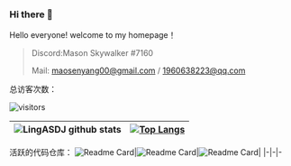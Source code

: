 ### Hi there 👋

<!--
**deng-rui/deng-rui** is a ✨ _special_ ✨ repository because its `README.md` (this file) appears on your GitHub profile.

Here are some ideas to get you started:

- 🔭 I’m currently working on ...
- 🌱 I’m currently learning ...
- 👯 I’m looking to collaborate on ...
- 🤔 I’m looking for help with ...
- 💬 Ask me about ...
- 📫 How to reach me: ...
- 😄 Pronouns: ...
- ⚡ Fun fact: ...
-->
Hello everyone!
welcome to my homepage！

> Discord:Mason Skywalker #7160
> 
> Mail: maosenyang00@gmail.com / 1960638223@qq.com



总访客次数：  

![visitors](https://visitor-badge.glitch.me/badge?page_id=mason369.mason369)


|![LingASDJ github stats](https://github-readme-stats.vercel.app/api/?username=mason369&show_icons=true&title_color=fff&icon_color=ffff00&text_color=00ffff&bg_color=000) |[![Top Langs](https://github-readme-stats.vercel.app/api/top-langs/?username=mason369&hide=Smali&layout=compact&show_icons=true&title_color=fff&icon_color=ffff00&text_color=00ffff&bg_color=000)](https://github.com/anuraghazra/github-readme-stats)
|-|-


活跃的代码仓库：
![Readme Card](https://github-readme-stats.vercel.app/api/pin/?username=Galaxy-Wish-Star&repo=Kaka-International-Car-Rental-Network&show_icons=true&title_color=fff&icon_color=ffff00&text_color=00ffff&bg_color=000)|![Readme Card](https://github-readme-stats.vercel.app/api/pin/?username=Galaxy-Wish-Star&repo=Web_DEV_ING&show_icons=true&title_color=fff&icon_color=ffff00&text_color=00ffff&bg_color=000)|![Readme Card](https://github-readme-stats.vercel.app/api/pin/?username=mason369&repo=Mason_blog&show_icons=true&title_color=fff&icon_color=ffff00&text_color=00ffff&bg_color=000)|
|-|-|-
